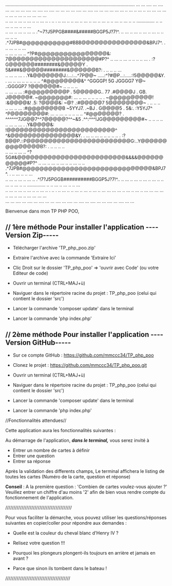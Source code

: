 ....................................................................................................
... ... .... ... .... ... ...  ... ... .... ... .... ... .... ... ...  ... ... .... ... .... ... ...
  ... ...  ... ...  ..  ...  ..  ...  ..  ... ...  ... ...  ..  ...  ..  ...  ..  ... ...  ... ...  
..  ...  ..  ...  ..  ...  ..  ..  ...  ..   .   ..   .   ..  ...  ..  ..  ...  ..  ...  ..  ...  ..
  ...  ..  ..  ...  ..  ...  ..  ..        ..............        ..  ..  ...  ..  ...  ..  ..  ...  
..  ...  ..  ...  ..  ...  ..     .^~7?J5PPGB####&#####BGGP5J?7!^.     ..  ...  ..  ...  ..  ...  ..
  ...  ..  ..  ...  ..  ..  .^7JPB#@@@@@@@@@@@#BBB@@@@@@@@@@@@@@@&BPJ7^.  .   ..  ...  ..  ..  ...  
..  ...  ..  ...  ..     ^?P#@@@@@@@@@@@@@@@@&:  7@@@@@@@@@@@@@@@@@@@@@#P?^     ..  ...  ..  ...  ..
  ..   ..  ..  ...  . :?G@@@@@@########&@@@@@Y . 5&###&@@@@@########&@@@@@@B?: .  ..   ..  ..  ...  
..  ...  ..  ...  . .Y&@@@@@@@J.:...:...^7P@@~   .....:^?#@P...:.....:!5@@@@@&Y. .  ...  ..  ...  ..
  ..   ..  ..   .. ^#@@@@@@@@&^  ^GGGGP!   5G   JGGGG7   Y@~ .:GGGGP7   ?@@@@@@#~ ..   ..  ..   ..  
..  ...  ..  ...  :#@@@@@@@@@P . 5@@@@@G.. 77  .#@@@@J . GB.  J@@@@@#.  ~@@@@@@@#:  ...  ..  ...  ..
  ..   ..  ..   . ~@@@@@@@@@@!  :&@@@@&!  .5:  ?@@@@&:  ~@? .:#@@@@@7   5@@@@@@@@~ .   ..  ..   ..  
..  ...  ..  ...  :#@@@@@@@@B   ~5YYJ7. .~BJ . G@@@@5 . 5&:. :Y5YJ7^  ^P@@@@@@@@#:  ...  ..  ...  ..
  ..   ..  ..   .. ^#@@@@@@@? . ^^^^^^7JG@@7^^7@@@@@?^^~&5  .^^:^^^!JG@@@@@@@@@#~ ..   ..  ..   ..  
..  ...  ..  ...  . .Y&@@@@&:  !@@@@@@@@@@@@@@@@@@@@@@@@@^  ^&@@@@@@@@@@@@@@@&Y. .  ...  ..  ...  ..
  ..   ..  ..   ..  . :?B@@P.::P@@@@@@@@@@@@@@@@@@@@@@@@G:..Y@@@@@@@@@@@@@@B?: .  ..   ..  ..   ..  
..  ...  ..  ...  ..     ^?5G#&@@@@@@@@@@@@@@@@@@@@@@@@@&&&&@@@@@@@@@@@#P?^     ..  ...  ..  ...  ..
  ...  ..  ..  ...  ..  ..  .^7JPB#@@@@@@@@@@@@@@@@@@@@@@@@@@@@@@&BPJ7^.  .   ..  ...  ..  ..  ...  
..  ...  ..  ...  ..  ...  ..     .^!7?J5PGGB##########BGGP5J?7!^..    ..  ...  ..  ...  ..  ...  ..
  ...  ..  ..  ...  ..  ...  ..  ..        ..............        ..  ..  ...  ..  ...  ..  ..  ...  
..  ...  ..  ...  ..  ...  ..  ..  ...  ..   .   ..   .   ..  ...  ..  ..  ...  ..  ...  ..  ...  ..
  ... ...  ... ...  ..  ...  ..  ...  ..  ... ...  ... ...  ..  ...  ..  ...  ..  ... ...  ... ...  
... ... .... ... .... ... .... ... ... .... ... .... ... .... ... .... ... ... .... ... .... ... ...


Bienvenue dans mon TP PHP POO,

// 1ère méthode Pour installer l'application ----Version Zip-----
-----------------------------------------------------------------

- Télécharger l'archive 'TP_php_poo.zip'
- Extraire l'archive avec la commande 'Extraire Ici'
- Clic Droit sur le dossier 'TP_php_poo' => 'ouvrir avec Code' (ou votre Editeur de code)

- Ouvrir un terminal (CTRL+MAJ+ù)
- Naviguer dans le répertoire racine du projet : TP_php_poo (celui qui contient le dossier 'src')
- Lancer la commande 'composer update' dans le terminal
- Lancer la commande 'php index.php'


// 2ème méthode Pour installer l'application ----Version GitHub-----
--------------------------------------------------------------------

- Sur ce compte GitHub : https://github.com/mmccc34/TP_php_poo

- Clonez le projet : https://github.com/mmccc34/TP_php_poo.git

- Ouvrir un terminal (CTRL+MAJ+ù) 
- Naviguer dans le répertoire racine du projet : TP_php_poo (celui qui contient le dossier 'src')
- Lancer la commande 'composer update' dans le terminal
- Lancer la commande 'php index.php'



//Fonctionnalités attendues//

Cette application aura les fonctionnalités suivantes :

Au démarrage de l'application, **_dans le terminal,_** vous serez invité à 
- Entrer un nombre de cartes à définir
- Entrer une question
- Entrer sa réponse

Après la validation des differents champs,
Le terminal affichera le listing de toutes les cartes (Numéro de la carte, question et réponse)

**Conseil** : 
A la première question : 'Combien de cartes voulez-vous ajouter ?'
Veuillez entrer un chiffre d'au moins '2' afin de bien vous rendre compte du fonctionnement de l'application.

/////////////////////////////////////////

Pour vous faciliter la démarche, vous pouvez utiliser les questions/réponses suivantes en copier/coller pour répondre aux demandes :

- Quelle est la couleur du cheval blanc d'Henry IV ?
- Relisez votre question !!!

- Pourquoi les plongeurs plongent-ils toujours en arrière et jamais en avant ?
- Parce que sinon ils tombent dans le bateau !

////////////////////////////////////////








